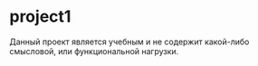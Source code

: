 # project1
Данный проект является учебным и не содержит какой-либо смысловой, или функциональной нагрузки.
